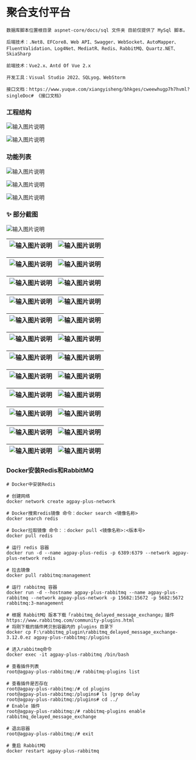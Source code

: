 # 聚合支付平台

```
数据库脚本位置根目录 aspnet-core/docs/sql 文件夹 目前仅提供了 MySql 脚本。

后端技术：.Net8、EFCore8、Web API、Swagger、WebSocket、AutoMapper、FluentValidation、Log4Net、MediatR、Redis、RabbitMQ、Quartz.NET、SkiaSharp

前端技术：Vue2.x、Antd Of Vue 2.x

开发工具：Visual Studio 2022、SQLyog、WebStorm

接口文档：https://www.yuque.com/xiangyisheng/bhkges/cweewhugp7h7hvml?singleDoc# 《接口文档》
```

### 工程结构

![输入图片说明](docs/images/project-map.png)

![输入图片说明](docs/images/project-map-2.png)

### 功能列表

![输入图片说明](docs/images/mgr.png)

![输入图片说明](docs/images/agent.png)

![输入图片说明](docs/images/mch.png)

### ✨  部分截图

![输入图片说明](docs/images/main-page.png)

| ![输入图片说明](docs/images/login-page.png) | ![输入图片说明](docs/images/main-page.png) |
|-----------------------------------|---|

| ![输入图片说明](docs/images/users-page.png) | ![输入图片说明](docs/images/sys-config-sms-page.png) |
|-----------------------------------|---|

| ![输入图片说明](docs/images/store-add-page.png) | ![输入图片说明](docs/images/qr-shell-add-page-a.png)  |
|-----------------------------------|---|

| ![输入图片说明](docs/images/qr-shell-add-page-b.png) | ![输入图片说明](docs/images/qr-shell-add-page-b-view.png)  |
|-----------------------------------|---|

| ![输入图片说明](docs/images/mch-sys-config-pay-auth.png) | ![输入图片说明](docs/images/payways-page.png)  |
|-----------------------------------|---|

| ![输入图片说明](docs/images/ifdefines-page.png) | ![输入图片说明](docs/images/ifdefines-page-edit.png)  |
|-----------------------------------|---|

| ![输入图片说明](docs/images/pay-order-page.png) | ![输入图片说明](docs/images/pay-order-view-page.png)  |
|-----------------------------------|---|

| ![输入图片说明](docs/images/mch-statistic-page.png) | ![输入图片说明](docs/images/mch-statistic-way-page.png)   |
|-----------------------------------|---|

| ![输入图片说明](docs/images/isv-pay-config-page.png) | ![输入图片说明](docs/images/isv-pay-config-2-page.png)  |
|-----------------------------------|---|

| ![输入图片说明](docs/images/isv-pay-rate-config-page.png) | ![输入图片说明](docs/images/app-pay-config-page.png)  |
|-----------------------------------|---|

| ![输入图片说明](docs/images/mch-notify-page.png) | ![输入图片说明](docs/images/log-view-page.png)  |
|-----------------------------------|---|

| ![输入图片说明](docs/images/mch-login-page.png) | ![输入图片说明](docs/images/quick-cashier-page.png)  |
|-----------------------------------|---|

### Docker安装Redis和RabbitMQ
```
# Docker中安装Redis

# 创建网络
docker network create agpay-plus-network

# Docker搜索redis镜像 命令：docker search <镜像名称>
docker search redis

# Docker拉取镜像 命令：：docker pull <镜像名称>:<版本号>
docker pull redis

# 运行 redis 容器
docker run -d --name agpay-plus-redis -p 6389:6379 --network agpay-plus-network redis

# 拉去镜像
docker pull rabbitmq:management

# 运行 rabbitmq 容器
docker run -d --hostname agpay-plus-rabbitmq --name agpay-plus-rabbitmq --network agpay-plus-network -p 15682:15672 -p 5682:5672 rabbitmq:3-management

# 根据 RabbitMQ 版本下载「rabbitmq_delayed_message_exchange」插件 https://www.rabbitmq.com/community-plugins.html
# 将刚下载的插件拷贝到容器内的 plugins 目录下
docker cp F:\rabbitmq_plugin\rabbitmq_delayed_message_exchange-3.12.0.ez agpay-plus-rabbitmq:/plugins

# 进入rabbitmq命令
docker exec -it agpay-plus-rabbitmq /bin/bash

# 查看插件列表
root@agpay-plus-rabbitmq:/# rabbitmq-plugins list

# 查看插件是否存在
root@agpay-plus-rabbitmq:/# cd plugins
root@agpay-plus-rabbitmq:/plugins# ls |grep delay
root@agpay-plus-rabbitmq:/plugins# cd ../
# Enable 插件
root@agpay-plus-rabbitmq:/# rabbitmq-plugins enable rabbitmq_delayed_message_exchange

# 退出容器
root@agpay-plus-rabbitmq:/# exit

# 重启 RabbitMQ
docker restart agpay-plus-rabbitmq
```